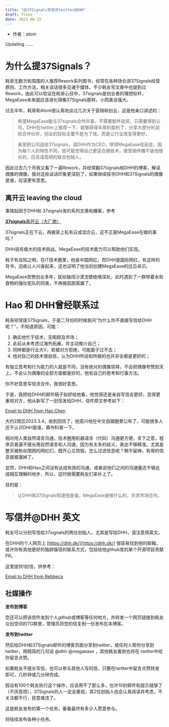 ```yaml
---
title: "给37Signals写信并twitter@DHH"
draft: flase
date: 2023-06-15
---
```

- 作者：atom

Updating ……

# 为什么提37Signals？

耗哥无数次和周围的人推荐Rework系列图书，经常在各种场合讲37Signals经营原则、工作方法，相关谈话很多见诸于媒体，不少耗友写文章中也提到过Rework，由此可以佐证在耗哥心目中，37signals是创业者的理想标杆，MegaEase未来就应该进化得像37Signals那样，小而美且强大。

过去半年，耗哥和Atom很认真地谈过几次关于营销和创业，这是他亲口讲述的：

> 希望MegaEase能与37signals合作共事，不需要额外投资，只需要得到认可，DHH在twitter上推荐一下，就够获得丰厚的盈利了，分享大部分利润给合作伙伴，创业的目标主要不是为了钱，而是让行业改变得更好。
>

> 甚至把公司送给37signals，请DHH作为CEO，带领MegaEase往前走，因为每个人的特性不同，他可能觉得自己更适合做技术，做营销传播不是他擅长的，应另请高明的联合创始人。
>

因此过去几个月我又看了一遍Rework，并经常翻37signals和DHH的博客，解读偶像的偶像，我对这些谈话印象更深刻了，如果继续探寻DHH和37Signals的偶像是谁，应该更有意思。

## 离开云 leaving the cloud

事情起因于DHH和 37signals发的系列文章和播客，参考

[**37signals**离开云（大厂商）](37signals%E7%A6%BB%E5%BC%80%E4%BA%91%EF%BC%88%E5%A4%A7%E5%8E%82%E5%95%86%EF%BC%89%200e0e8ff8334e475b923338a5e2171e2f.md)

37signals正在下云，再搬家上私有云或混合云，这不正是MegaEase在做的事吗？

DHH说有极大的技术挑战，MegaEase的技术能力可以帮助他们实现。

耗子有自知之明，在IT技术圈里，他是中国网红，而DHH是国际网红，有这样的背书，迅疾让人兴奋起来，这也证明了他当初创建MegaEase的远见卓识。

MegaEase苦憋创业多年，犹如独闯沙漠戈壁绝境深处，此时遇到了一群带着水和食物的强壮驼队的同类，不再做孤胆英雄了。

# Hao 和 DHH曾经联系过

耗哥经常提37Signals，于是二月份的时候我问“为什么你不直接写信给DHH呢？”，不知道原因，可能：

1. 确实他忙于技术，无暇顾及市场；
2. 此前从未考虑过海外拓展，并主动推介自己；
3. 同样都是行业大V，若被对方拒绝，可能面子过不去；
4. 他对自己的技术很自信，认为DHH所说和所做的也并非全都是更好的；

有独立思考和行为能力的人就是不同，没有绝对的偶像崇拜，不会把偶像夸赞到天上，不会认为偶像的全部方面都是好的，他有自己的思考和行事方法。

你不好意思写信求合作，我很好意思。

于是，我把给DHH的邮件稿子拟好给他看，他觉得还是亲自写信会更好，显得更重视对方，他从新写了一封信发给DHH，信件原文参考如下：

[Email to DHH from Hao Chen](Email%20to%20DHH%20from%20Hao%20Chen%204a84aaa5272b4031b168e4b6a036036d.md)

大约2周后2023.3.4，收到回信了，他高兴地在中文自媒圈里公布了，可能很多人还不认识DHH是谁，算作科普一下。

相对用人类自然语言沟通，技术圈用机器语言（代码）沟通更方便，言下之意，程序员普遍不擅长用自然语言和人沟通，因为有太多的歧义，表达不够精准。尤其是整天被粉丝围困的网红们，既开心又烦恼，怎么过滤信息呢？稍不留神，有用的信息就被漏掉了。

显然，DHH和Hao之间没有达成有效的沟通，或者说他们之间的沟通量还不够达成相互理解的地步，所以，这时候需要耗友们来补上了。

目的是：

> 让DHH和37Signals知道他是谁，MegaEase是做什么的，并求市场合作。
>

# 写信并@DHH 英文

耗友可以分别写信给37signals的两位创始人，尤其是写给DHH，请注意用英文。

在DHH的个人网页上 [https://dhh.dk/](https://dhh.dk/) 很容易找到他的邮箱，或许你有其他更好的独辟蹊径的联系方式，包括给他github库的某个开源项目贡献PR。

这里提供1封信，供参考：

[Email to DHH from Rebbeca](Email%20to%20DHH%20from%20Rebbeca%208d5d57985efa464ab90341e5b0e0f88e.md)

## 社媒操作

**发布到博客**

您还可以把该信件发到个人github或博客等任何地方，并转发一个网页链接到耗友众创空间的TG群里，管理员将您的信复制一份发布在本博客。

**发布到twitter**

然后给DHH和37Signals邮件的博客页面分享到twitter，或任何人帮你分享到twitter，用精简的几句话 @dhh @megaease ，其他耗友看到也将在 twitter中给你留言点赞。

如果耗友不擅长写信，也可以参与其他人写的信，只要在twitter中留言点赞转发即可，几秒钟或几分钟完成。

假设有100个耗友执行这个操作，应该用不了那么多，也许10封邮件和提示就够了（不厌其烦），37Signals的人一定会重视，其2位创始人也会认真阅读并考虑，不关注都不行，民意难违了。

这是耗友发布的第一个任务，看看最终有多少人愿意参与。

将陆续发布各种小任务。

